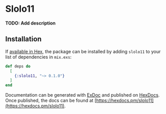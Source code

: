 # Slolo11

**TODO: Add description**

## Installation

If [available in Hex](https://hex.pm/docs/publish), the package can be installed
by adding `slolo11` to your list of dependencies in `mix.exs`:

```elixir
def deps do
  [
    {:slolo11, "~> 0.1.0"}
  ]
end
```

Documentation can be generated with [ExDoc](https://github.com/elixir-lang/ex_doc)
and published on [HexDocs](https://hexdocs.pm). Once published, the docs can
be found at [https://hexdocs.pm/slolo11](https://hexdocs.pm/slolo11).

